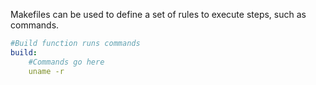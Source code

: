 Makefiles can be used to define a set of rules to execute steps, such as commands.
```yaml
#Build function runs commands
build:
	#Commands go here
	uname -r
```
